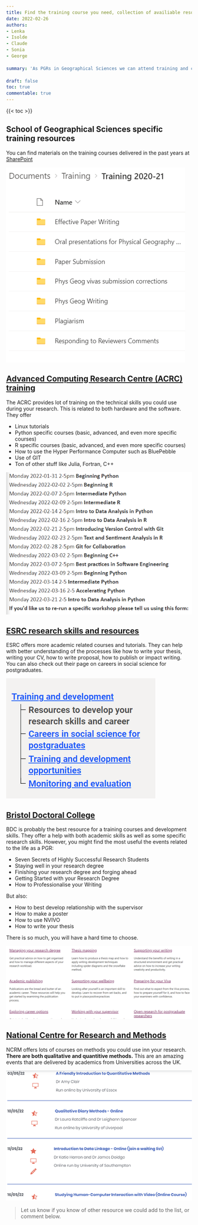 ```yaml
---
title: Find the training course you need, collection of availiable resources.
date: 2022-02-26
authors:
- Lenka
- Isolde
- Claude
- Sonia
- George

summary: 'As PGRs in Geographical Sciences we can attend training and courses in a lot of different subjects. This post offers you a colletion of links to research bodies and institutes that offer free training opportunities. You can find version of this in Tools & Links.'

draft: false
toc: true
commentable: true
---
```


{{< toc >}} 

<!--more-->


## School of Geographical Sciences specific training resources

You can find materials on the training courses delivered in the past years at [SharePoint](https://uob.sharepoint.com/teams/grp-ggy-postgrad/Shared%20Documents/Forms/AllItems.aspx?viewid=23b21ecf%2D2c8f%2D446b%2D9b7b%2De9cd79bdeeae&id=%2Fteams%2Fgrp%2Dggy%2Dpostgrad%2FShared%20Documents%2FTraining)

![](./images/fig1.png)

## [Advanced Computing Research Centre (ACRC) training](https://www.bristol.ac.uk/acrc/acrc-training/)

The ACRC provides lot of training on the technical skills you could use during your research. This is related to both hardware and the software.
They offer 
* Linux tutorials
* Python specific courses (basic, advanced, and even more specific courses)
* R specific courses (basic, advanced, and even more specific courses)
* How to use the Hyper Performance Computer such as BluePebble
* Use of GIT
* Ton of other stuff like Julia, Fortran, C++

![](./images/fig2.png)


## [ESRC research skills and resources](https://www.ukri.org/councils/esrc/career-and-skills-development/training/resources-to-develop-your-research-skills-and-career/)

ESRC offers more academic related courses and tutorials. They can help with better understanding of the processes like how to write your thesis, writing your CV, how to write proposal, how to publish or impact writing.
You can also check out their page on careers in social science for postgraduates.

![](./images/fig3.png)

## [Bristol Doctoral College](https://uob.sharepoint.com/sites/bristol-doctoral-college)

BDC is probably the best resource for a training courses and development skills. They offer a help with both academic skills as well as some specific research skills. However, you might find the most useful the events related to the life as a PGR:
* Seven Secrets of Highly Successful Research Students 
* Staying well in your research degree 
* Finishing your research degree and forging ahead
* Getting Started with your Research Degree 
* How to Professionalise your Writing

But also:
* How to best develop relationship with the supervisor
* How to make a poster 
* How to use NVIVO
* How to write your thesis

There is so much, you will have a hard time to choose.

![](./images/fig4.png)

## [National Centre for Research and Methods](https://www.ncrm.ac.uk/training/index.php?action=results&q=&date_start=&date_end=&time=future&ncrm=on&ncrmPartner=on&region=&level=)


NCRM offers lots of courses on methods you could use inn your research. **There are both qualitative and quantitive methods.** This are an amazing events that are delivered by academics from Universities across the UK.

![](./images/fig5.png)


> Let us know if you know of other resource we could add to the list, or comment below.

